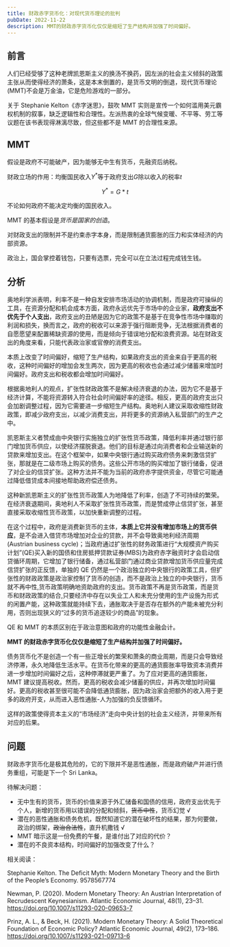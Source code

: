```yaml
---
title: 财政赤字货币化：对现代货币理论的批判
pubDate: 2022-11-22
description: MMT的财政赤字货币化仅仅是缩短了生产结构并加强了时间偏好。
---
```


## 前言

人们已经受够了这种老牌凯恩斯主义的换汤不换药，因左派的社会主义倾斜的政策主张从而使得经济的萧条，这是本末倒置的，是货币文明的倒退，现代货币理论(MMT)不会是万金油，它是危险游戏的一部分。

关于 Stephanie Kelton《赤字迷思》，鼓吹 MMT 实则是宣传一个如何滥用美元霸权机制的叙事，缺乏逻辑性和合理性。左派热衷的全球气候变暖、不平等、劳工等议题在该书表现得淋漓尽致，但这些都不是 MMT 的合理性来源。

## MMT

假设是政府不可能破产，因为能够无中生有货币，先融资后纳税。

财政立场的作用：均衡国民收入$Y^*$等于政府支出$G$除以收入的税率$t$

$$
Y^* = G * t
$$

不论如何政府不能决定均衡的国民收入。

MMT 的基本假设是*货币是国家的创造*。

对财政支出的限制并不是约束赤字本身，而是限制通货膨胀的压力和实体经济的内部资源。

政治上，国会掌控着钱包，只要有选票，完全可以在立法过程完成钱生钱。

## 分析

奥地利学派表明，利率不是一种自发安排市场活动的协调机制，而是政府可操纵的工具，在资源分配和机会成本方面，政府永远优先于市场中的企业家，**政府支出不优先于个人支出**，政府支出的丑陋是因为它的政策不是基于在竞争性市场中赚取的利润和损失，换而言之，政府的税收可以来源于强行阻断竞争，无法根据消费者的自愿愿望来配置稀缺资源的使用，而是倾向于错误地分配和浪费资源。站在财政支出的角度来看，只能代表政治家或官僚的消费支出。

本质上改变了时间偏好，缩短了生产结构，如果政府支出的资金来自于更高的税收，这种时间偏好的增加会发生两次，因为更高的税收也会通过减少储蓄来增加时间偏好。政府支出和税收都会增加时间偏好。

根据奥地利人的观点，扩张性财政政策不是解决经济衰退的办法，因为它不是基于经济计算，不能将资源转入符合社会时间偏好率的途径。相反，更高的政府支出只会加剧调整过程，因为它需要进一步缩短生产结构。奥地利人建议采取收缩性财政政策，即减少政府支出，以减少消费支出，并将更多的资源纳入私营部门的生产之中。

凯恩斯主义者赞成由中央银行实施独立的扩张性货币政策，降低利率并通过银行部门增加货币供应，以使经济摆脱衰退。他们的目标是通过向消费者和企业输送新的贷款来增加支出。在这个框架中，如果中央银行通过购买政府债务来刺激信贷扩张，那就是在二级市场上购买的债务。这些公开市场的购买增加了银行储备，促进了对企业的信贷扩张。这种方法并不能为当前的政府赤字提供资金，尽管它可能通过降低借贷成本间接地帮助政府偿还债务。

这种新凯恩斯主义的扩张性货币政策人为地降低了利率，创造了不可持续的繁荣。在经济衰退期间，奥地利人不采取扩张性货币政策，而是赞成停止信贷扩张，甚至直接采取收缩性货币政策，以加快重新调整的过程。

在这个过程中，政府是消费新货币的主体，**本质上它并没有增加市场上的货币供应**，是不会进入借贷市场增加对企业的贷款，并不会导致奥地利经济周期(Austrian business cycle)；当政府通过扩张性的财务政策进行“大规模资产购买计划”(QE)买入新的国债和住房抵押贷款证券(MBS)为政府赤字融资时才会启动信贷循环周期，它增加了银行储备，通过私营部门通过商业贷款增加货币供应量完成信贷扩张的正反馈，单独的 QE 仍然是一个政治独立的中央银行的政策工具，但扩张性的财政政策是政治家控制了货币的创造，而不是政治上独立的中央银行，货币就不再中性,货币政策明确地资助政府的支出。货币政策不再是货币政策，而是货币和财政政策的结合,只要经济中存在以失业工人和未充分使用的生产设施为形式的闲置产能，这种政策就能持续下去，通胀取决于是否存在额外的产能未被充分利用，否则出现狭义的“过多的货币追逐较少的商品”的现象。

QE 和 MMT 的本质区别在于政治意图和政府的功能性金融会计。

**MMT 的财政赤字货币化仅仅是缩短了生产结构并加强了时间偏好。**

债务货币化不是创造一个有一些正增长的繁荣和萧条的商业周期，而是只会导致经济停滞，永久地降低生活水平。在货币化带来的更高的通货膨胀率导致资本消费并进一步增加时间偏好之后，这种停滞就更严重了。为了应对更高的通货膨胀，MMT 建议提高税收。然而，更高的税收会减少储蓄的供应，并再次增加时间偏好。更高的税收甚至很可能不会降低通货膨胀，因为政治家会把额外的收入用于更多的政府开支，从而进入恶性通胀-人为加强的负反馈循环。

这样的政策使得资本主义的“市场经济”走向中央计划的社会主义经济，并带来所有对应的后果。

## 问题

财政赤字货币化是极其危险的，它的下限并不是恶性通胀，而是政府破产并进行债务重组，可能是下一个 Sri Lanka。

待解决问题：

- 无中生有的货币，货币的价值来源于外汇储备和国债的信用，政府支出优先于个人，新增的货币用以错误的分配和倾斜，~~货币中性~~，货币幻觉 √
- 潜在的恶性通胀和债务危机，既然知道它的潜在破坏性的结果，那为何要做，政治的绑架，~~政治合法性~~，直升机撒钱 √
- MMT 暗示这是一份免费的午餐，是谁付出了对应的代价？
- 潜在的不良资本结构，时间偏好的加强改变了什么？

相关阅读：

Stephanie Kelton. The Deficit Myth: Modern Monetary Theory and the Birth of the People’s Economy. 9578567774

Newman, P. (2020). Modern Monetary Theory: An Austrian Interpretation of Recrudescent Keynesianism. Atlantic Economic Journal, 48(1), 23–31. https://doi.org/10.1007/s11293-020-09653-7

Prinz, A. L., & Beck, H. (2021). Modern Monetary Theory: A Solid Theoretical Foundation of Economic Policy? Atlantic Economic Journal, 49(2), 173–186. https://doi.org/10.1007/s11293-021-09713-6
